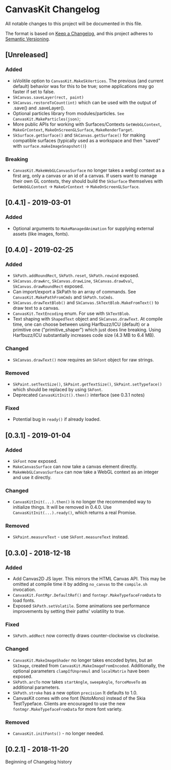 # CanvasKit Changelog
All notable changes to this project will be documented in this file.

The format is based on [Keep a Changelog](https://keepachangelog.com/en/1.0.0/),
and this project adheres to [Semantic Versioning](https://semver.org/spec/v2.0.0.html).

## [Unreleased]

### Added
 - isVolitile option to `CanvasKit.MakeSkVertices`. The previous (and current default) behavior
   was for this to be true; some applications may go faster if set to false.
 - `SkCanvas.saveLayer(rect, paint)`
 - `SkCanvas.restoreToCount(int)` which can be used with the output of .save() and .saveLayer().
 - Optional particles library from modules/particles. `See CanvasKit.MakeParticles(json)`;
 - More public APIs for working with Surfaces/Contexts `GetWebGLContext`,
   `MakeGrContext`, `MakeOnScreenGLSurface`, `MakeRenderTarget`.
 - `SkSurface.getSurface()` and `SkCanvas.getSurface()` for making compatible surfaces (typically
   used as a workspace and then "saved" with `surface.makeImageSnapshot()`)

### Breaking
 -  `CanvasKit.MakeWebGLCanvasSurface` no longer takes a webgl context as a first arg, only a
    canvas or an id of a canvas. If users want to manage their own GL contexts, they should build
    the `SkSurface` themselves with `GetWebGLContext` -> `MakeGrContext` ->
    `MakeOnScreenGLSurface`.

## [0.4.1] - 2019-03-01

### Added
 - Optional arguments to `MakeManagedAnimation` for supplying external assets (like images, fonts).

## [0.4.0] - 2019-02-25

### Added
 - `SkPath.addRoundRect`, `SkPath.reset`, `SkPath.rewind` exposed.
 - `SkCanvas.drawArc`, `SkCanvas.drawLine`, `SkCanvas.drawOval`, `SkCanvas.drawRoundRect` exposed.
 - Can import/export a SkPath to an array of commands. See `CanvasKit.MakePathFromCmds` and
   `SkPath.toCmds`.
 - `SkCanvas.drawTextBlob()` and `SkCanvas.SkTextBlob.MakeFromText()` to draw text to a canvas.
 - `CanvasKit.TextEncoding` enum. For use with `SkTextBlob`.
 - Text shaping with `ShapedText` object and `SkCanvas.drawText`. At compile time, one can choose
   between using Harfbuzz/ICU (default) or a primitive one ("primitive_shaper") which just does
   line breaking. Using Harfbuzz/ICU substantially increases code size (4.3 MB to 6.4 MB).

### Changed
 - `SkCanvas.drawText()` now requires an `SkFont` object for raw strings.


### Removed
 -  `SkPaint.setTextSize()`, `SkPaint.getTextSize()`, `SkPaint.setTypeface()`
   which should be replaced by using `SkFont`.
 - Deprecated `CanvasKitInit().then()` interface (see 0.3.1 notes)


### Fixed
 - Potential bug in `ready()` if already loaded.

## [0.3.1] - 2019-01-04
### Added
 - `SkFont` now exposed.
 - `MakeCanvasSurface` can now take a canvas element directly.
 - `MakeWebGLCanvasSurface` can now take a WebGL context as an integer and use it directly.

### Changed
 - `CanvasKitInit(...).then()` is no longer the recommended way to initialize things.
It will be removed in 0.4.0. Use `CanvasKitInit(...).ready()`, which returns a real Promise.

### Removed
- `SkPaint.measureText` - use `SkFont.measureText` instead.

## [0.3.0] - 2018-12-18

### Added
- Add Canvas2D JS layer. This mirrors the HTML Canvas API. This may be omitted at compile time
    it by adding `no_canvas` to the `compile.sh` invocation.
- `CanvasKit.FontMgr.DefaultRef()` and `fontmgr.MakeTypefaceFromData` to load fonts.
- Exposed `SkPath.setVolatile`. Some animations see performance improvements by setting
their paths' volatility to true.

### Fixed
- `SkPath.addRect` now correctly draws counter-clockwise vs clockwise.

### Changed
- `CanvasKit.MakeImageShader` no longer takes encoded bytes, but an `SkImage`, created from
    `CanvasKit.MakeImageFromEncoded`. Additionally, the optional parameters `clampIfUnpremul`
    and `localMatrix` have been exposed.
- `SkPath.arcTo` now takes `startAngle`, `sweepAngle`, `forceMoveTo` as additional parameters.
- `SkPath.stroke` has a new option `precision`  It defaults to 1.0.
- CanvasKit comes with one font (NotoMono) instead of the Skia TestTypeface. Clients are encouraged
  to use the new `fontmgr.MakeTypefaceFromData` for more font variety.

### Removed
- `CanvasKit.initFonts()` - no longer needed.


## [0.2.1] - 2018-11-20
Beginning of Changelog history
